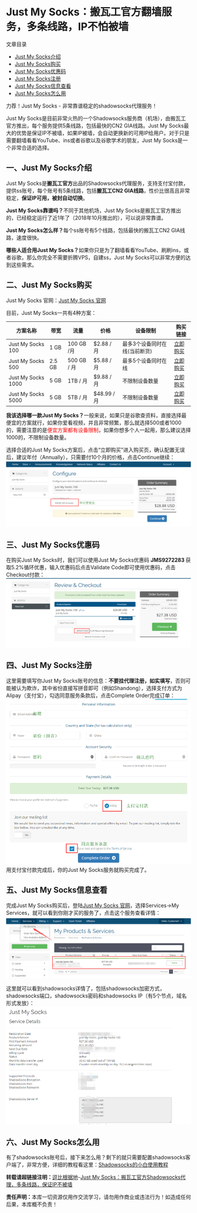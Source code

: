 <h1>Just My Socks：搬瓦工官方翻墙服务，多条线路，IP不怕被墙</h1>

 文章目录
 <ul id="content-index-contents" ><li><a href="#Just%20My%20Socks%E4%BB%8B%E7%BB%8D" data-original-title="Just My Socks介绍"><span>Just My Socks介绍</span></a></li><li><a href="#Just%20My%20Socks%E8%B4%AD%E4%B9%B0" data-original-title="Just My Socks购买"><span>Just My Socks购买</span></a></li><li><a href="#Just%20My%20Socks%E4%BC%98%E6%83%A0%E7%A0%81" data-original-title="Just My Socks优惠码"><span>Just My Socks优惠码</span></a></li><li><a href="#Just%20My%20Socks%E6%B3%A8%E5%86%8C" data-original-title="Just My Socks注册"><span>Just My Socks注册</span></a></li><li><a href="#Just%20My%20Socks%E4%BF%A1%E6%81%AF%E6%9F%A5%E7%9C%8B" data-original-title="Just My Socks信息查看"><span>Just My Socks信息查看</span></a></li><li><a href="#Just%20My%20Socks%E6%80%8E%E4%B9%88%E7%94%A8" data-original-title="Just My Socks怎么用"><span>Just My Socks怎么用</span></a></li></ul>
 力荐！Just My Socks - 非常靠谱稳定的shadowsocks代理服务！
 <p>Just My Socks是目前非常火热的一个Shadowsocks服务商（机场），由搬瓦工官方推出，每个服务提供5条线路，包括最快的CN2 GIA线路。Just My Socks最大的优势是保证IP不被墙，如果IP被墙，会自动更换新的可用IP给用户。对于只是需要翻墙看看YouTube、ins或者谷歌以及谷歌学术的朋友，Just My Socks是一个非常合适的选择。</p>
 <h2 id="Just My Socks介绍"><span id="Just_My_Socks">一、Just My Socks介绍</span></h2>
 <p>Just My Socks是<strong>搬瓦工官方</strong>出品的Shadowsocks代理服务，支持支付宝付款，提供ss账号，每个账号有5条线路，包括<strong>搬瓦工CN2 GIA线路</strong>，性价比很高且非常稳定，<strong>保证IP可用，被封自动切换</strong>。</p>
 <p><strong>Just My Socks靠谱吗？</strong>不同于其他机场，Just My Socks是搬瓦工官方推出的，已经稳定运行了近1年了（2018年10月推出的），可以说非常靠谱。</p>
 
 <p><strong>Just My Socks怎么样？</strong>每个ss账号有5个线路，包括最快的搬瓦工CN2 GIA线路，速度很快。</p>
 <p><strong>哪些人适合用Just My Socks？</strong>如果你只是为了翻墙看看YouTube、刷刷ins，或者谷歌，那么你完全不需要折腾VPS，自建ss，Just My Socks可以非常方便的达到这些需求。</p>
 <h2 id="Just My Socks购买"><span id="Just_My_Socks-2">二、Just My Socks购买</span></h2>
 <p>Just My Socks 官网：<a rel="nofollow" href="https://lihi1.com/l0QrZ">Just My Socks 官网</a></p>
 <p>目前，Just My Socks一共有4种方案：</p>
 <table id="tablepress-1">
 <thead>
 <tr>
 <th>方案名称</th>
 <th>带宽</th>
 <th>流量</th>
 <th>价格</th>
 <th>设备限制</th>
 <th>购买链接</th>
 </tr>
 </thead>
 <tbody>
 <tr>
 <td>Just My Socks 100</td>
 <td>1 GB</td>
 <td>100 GB /月</td>
 <td>$2.88 / 月</td>
 <td>最多3个设备同时在线(当前断货)</td>
 <td><a rel="nofollow" href="https://lihi1.com/vbBxA" data-original-title="">立即购买</a></td>
 </tr>
 <tr>
 <td>Just My Socks 500</td>
 <td>2.5 GB</td>
 <td>500 GB / 月</td>
 <td>$5.88 / 月</td>
 <td>最多5个设备同时在线</td>
 <td><a rel="nofollow" href="https://lihi1.com/cEsnp" data-original-title="">立即购买</a></td>
 </tr>
 <tr>
 <td>Just My Socks 1000</td>
 <td>5 GB</td>
 <td>1TB / 月</td>
 <td>$9.88 / 月</td>
 <td>不限制设备数量</td>
 <td><a rel="nofollow" href="https://lihi1.com/l28hA" data-original-title="">立即购买</a></td>
 </tr>
 <tr>
 <td>Just My Socks 5000</td>
 <td>5 GB</td>
 <td>5TB / 月</td>
 <td>$48.99 / 月</td>
 <td>不限制设备数量</td>
 <td><a rel="nofollow" href="https://lihi1.com/Tov44" data-original-title="">立即购买</a></td>
 </tr>
 </tbody>
 </table>
 <p><strong>我该选择哪一款Just My Socks？</strong>一般来说，如果只是谷歌查资料，直接选择最便宜的方案就行，如果你爱看视频，并且非常频繁，那么就选择500或者1000的，需要注意的是<span style="color: #ff0000;">便宜方案都有设备限制</span>，如果你想多个人一起用，那么建议选择1000的，不限制设备数量。</p>
 <p>选择合适的Just My Socks方案后，点击“立即购买”进入购买页，确认配置无误后，建议年付（Annually），只需要付10个月的价格，点击Continue继续：<br>
 <img style="max-width:100%" src="images/jms-1.png" alt="Just My Socks 购买教程"></p>
 <h2 id="Just My Socks优惠码"><span id="Just_My_Socks-3">三、Just My Socks优惠码</span></h2>
 <p>在购买Just My Socks时，我们可以使用Just My Socks优惠码 <strong>JMS9272283&nbsp;</strong>获取5.2%循环优惠，输入优惠码后点击Validate Code即可使用优惠码，点击Checkout付款：<br>
 <img style="max-width:100%" src="images/jms-2.png" alt="Just My Socks优惠码"></p>
 <h2 id="Just My Socks注册"><span id="Just_My_Socks-4">四、Just My Socks注册</span></h2>
 <p>这里需要填写你Just My Socks账号的信息：<strong>不要挂代理注册，如实填写</strong>，否则可能被认为欺诈，其中省份直接写拼音即可（例如Shandong），选择支付方式为Alipay（支付宝），勾选同意服务条款后，点击Complete Order完成订单：<br>
 <img style="max-width:100%" src="images/jms-3.png" alt="Just My Socks 注册信息"><br>
 用支付宝付款完成后，你的Just My Socks服务就购买完成了。</p>
 <h2 id="Just My Socks信息查看"><span id="Just_My_Socks-5">五、Just My Socks信息查看</span></h2>
 <p>完成Just My Socks购买后，登陆<a rel="nofollow" href="https://lihi1.com/l0QrZ">Just My Socks 官网</a>，选择Services-&gt;My Services，就可以看到你刚才买的服务了，点击这个服务查看详情：<br>
 <img style="max-width:100%" src="images/jms-4.png" alt="Just My Socks 我的服务"></p>
 <p>这里就可以看到shadowsocks详情了，包括shadowsocks加密方式，shadowsocks端口，shadowsocks密码和shadowsocks IP（有5个节点，域名形式发放）：<br>
 <img style="max-width:100%" src="images/jms-5.png" alt="Just My Socks shadowsocks详情"></p>
 <h2 id="Just My Socks怎么用"><span id="Just_My_Socks-6">六、Just My Socks怎么用</span></h2>
 <p>有了shadowsocks账号后，接下来怎么用？剩下的就只需要配置shadowsocks客户端了，非常方便，详细的教程看这里：<a rel="nofollow" href="https://doubibackup.com/jeptq9ir-2.html" data-original-title="Shadowsocks的小白使用教程">Shadowsocks的小白使用教程</a></p>
<p><strong>转载请超链接注明：</strong><a href="https://doubibackup.com/index.html">逗比根据地</a>-<a href="https://doubibackup.com/bandwagonhost-just-my-socks.html">Just My Socks：搬瓦工官方Shadowsocks代理，多条线路，保证IP不被墙</a></p>
<p><strong>责任声明：</strong>本库一切资源仅用作交流学习，请勿用作商业或违法行为！如造成任何后果，本库概不负责！</p>
